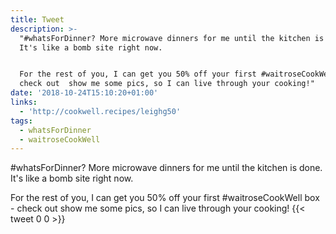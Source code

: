 ```yaml
---
title: Tweet
description: >-
  "#whatsForDinner? More microwave dinners for me until the kitchen is done.
  It's like a bomb site right now.


  For the rest of you, I can get you 50% off your first #waitroseCookWell box -
  check out  show me some pics, so I can live through your cooking!"
date: '2018-10-24T15:10:20+01:00'
links:
  - 'http://cookwell.recipes/leighg50'
tags:
  - whatsForDinner
  - waitroseCookWell
---
```

#whatsForDinner? More microwave dinners for me until the kitchen is done. It's like a bomb site right now.

For the rest of you, I can get you 50% off your first #waitroseCookWell box - check out  show me some pics, so I can live through your cooking!
      {{< tweet 0 0 >}}
    
